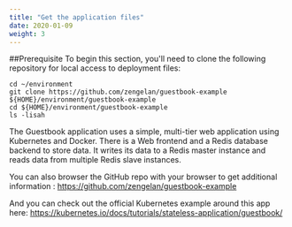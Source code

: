 ```yaml
---
title: "Get the application files"
date: 2020-01-09
weight: 3
---
```


##Prerequisite
To begin this section, you'll need to clone the following repository for local access to deployment files:

```
cd ~/environment
git clone https://github.com/zengelan/guestbook-example ${HOME}/environment/guestbook-example
cd ${HOME}/environment/guestbook-example
ls -lisah

```

The Guestbook application uses a simple, multi-tier web application using Kubernetes and Docker. There is a Web frontend and a Redis database backend to store data. It writes its data to a Redis master instance and reads data from multiple Redis slave instances.

You can also browser the GitHub repo with your browser to get additional information : https://github.com/zengelan/guestbook-example

And you can check out the official Kubernetes example around this app here: https://kubernetes.io/docs/tutorials/stateless-application/guestbook/

